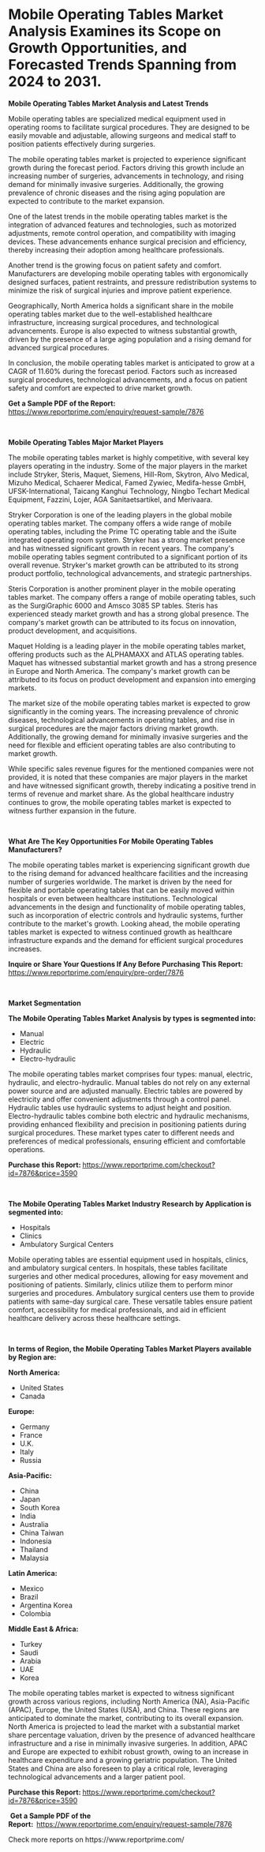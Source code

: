 <p><h1>Mobile Operating Tables Market Analysis Examines its Scope on Growth Opportunities, and Forecasted Trends Spanning from 2024 to 2031.</h1></p><p><strong>Mobile Operating Tables Market Analysis and Latest Trends</strong></p>
<p><p>Mobile operating tables are specialized medical equipment used in operating rooms to facilitate surgical procedures. They are designed to be easily movable and adjustable, allowing surgeons and medical staff to position patients effectively during surgeries.</p><p>The mobile operating tables market is projected to experience significant growth during the forecast period. Factors driving this growth include an increasing number of surgeries, advancements in technology, and rising demand for minimally invasive surgeries. Additionally, the growing prevalence of chronic diseases and the rising aging population are expected to contribute to the market expansion.</p><p>One of the latest trends in the mobile operating tables market is the integration of advanced features and technologies, such as motorized adjustments, remote control operation, and compatibility with imaging devices. These advancements enhance surgical precision and efficiency, thereby increasing their adoption among healthcare professionals.</p><p>Another trend is the growing focus on patient safety and comfort. Manufacturers are developing mobile operating tables with ergonomically designed surfaces, patient restraints, and pressure redistribution systems to minimize the risk of surgical injuries and improve patient experience.</p><p>Geographically, North America holds a significant share in the mobile operating tables market due to the well-established healthcare infrastructure, increasing surgical procedures, and technological advancements. Europe is also expected to witness substantial growth, driven by the presence of a large aging population and a rising demand for advanced surgical procedures.</p><p>In conclusion, the mobile operating tables market is anticipated to grow at a CAGR of 11.60% during the forecast period. Factors such as increased surgical procedures, technological advancements, and a focus on patient safety and comfort are expected to drive market growth.</p></p>
<p><strong>Get a Sample PDF of the Report:&nbsp;</strong> <a href="https://www.reportprime.com/enquiry/request-sample/7876">https://www.reportprime.com/enquiry/request-sample/7876</a></p>
<p>&nbsp;</p>
<p><strong>Mobile Operating Tables Major Market Players</strong></p>
<p><p>The mobile operating tables market is highly competitive, with several key players operating in the industry. Some of the major players in the market include Stryker, Steris, Maquet, Siemens, Hill-Rom, Skytron, Alvo Medical, Mizuho Medical, Schaerer Medical, Famed Zywiec, Medifa-hesse GmbH, UFSK-International, Taicang Kanghui Technology, Ningbo Techart Medical Equipment, Fazzini, Lojer, AGA Sanitaetsartikel, and Merivaara.</p><p>Stryker Corporation is one of the leading players in the global mobile operating tables market. The company offers a wide range of mobile operating tables, including the Prime TC operating table and the iSuite integrated operating room system. Stryker has a strong market presence and has witnessed significant growth in recent years. The company's mobile operating tables segment contributed to a significant portion of its overall revenue. Stryker's market growth can be attributed to its strong product portfolio, technological advancements, and strategic partnerships.</p><p>Steris Corporation is another prominent player in the mobile operating tables market. The company offers a range of mobile operating tables, such as the SurgiGraphic 6000 and Amsco 3085 SP tables. Steris has experienced steady market growth and has a strong global presence. The company's market growth can be attributed to its focus on innovation, product development, and acquisitions.</p><p>Maquet Holding is a leading player in the mobile operating tables market, offering products such as the ALPHAMAXX and ATLAS operating tables. Maquet has witnessed substantial market growth and has a strong presence in Europe and North America. The company's market growth can be attributed to its focus on product development and expansion into emerging markets.</p><p>The market size of the mobile operating tables market is expected to grow significantly in the coming years. The increasing prevalence of chronic diseases, technological advancements in operating tables, and rise in surgical procedures are the major factors driving market growth. Additionally, the growing demand for minimally invasive surgeries and the need for flexible and efficient operating tables are also contributing to market growth.</p><p>While specific sales revenue figures for the mentioned companies were not provided, it is noted that these companies are major players in the market and have witnessed significant growth, thereby indicating a positive trend in terms of revenue and market share. As the global healthcare industry continues to grow, the mobile operating tables market is expected to witness further expansion in the future.</p></p>
<p>&nbsp;</p>
<p><strong>What Are The Key Opportunities For Mobile Operating Tables Manufacturers?</strong></p>
<p><p>The mobile operating tables market is experiencing significant growth due to the rising demand for advanced healthcare facilities and the increasing number of surgeries worldwide. The market is driven by the need for flexible and portable operating tables that can be easily moved within hospitals or even between healthcare institutions. Technological advancements in the design and functionality of mobile operating tables, such as incorporation of electric controls and hydraulic systems, further contribute to the market's growth. Looking ahead, the mobile operating tables market is expected to witness continued growth as healthcare infrastructure expands and the demand for efficient surgical procedures increases.</p></p>
<p><strong>Inquire or Share Your Questions If Any Before Purchasing This Report:</strong> <a href="https://www.reportprime.com/enquiry/pre-order/7876">https://www.reportprime.com/enquiry/pre-order/7876</a></p>
<p>&nbsp;</p>
<p><strong>Market Segmentation</strong></p>
<p><strong>The Mobile Operating Tables Market Analysis by types is segmented into:</strong></p>
<p><ul><li>Manual</li><li>Electric</li><li>Hydraulic</li><li>Electro-hydraulic</li></ul></p>
<p><p>The mobile operating tables market comprises four types: manual, electric, hydraulic, and electro-hydraulic. Manual tables do not rely on any external power source and are adjusted manually. Electric tables are powered by electricity and offer convenient adjustments through a control panel. Hydraulic tables use hydraulic systems to adjust height and position. Electro-hydraulic tables combine both electric and hydraulic mechanisms, providing enhanced flexibility and precision in positioning patients during surgical procedures. These market types cater to different needs and preferences of medical professionals, ensuring efficient and comfortable operations.</p></p>
<p><strong>Purchase this Report:&nbsp;</strong><a href="https://www.reportprime.com/checkout?id=7876&price=3590">https://www.reportprime.com/checkout?id=7876&price=3590</a></p>
<p>&nbsp;</p>
<p><strong>The Mobile Operating Tables Market Industry Research by Application is segmented into:</strong></p>
<p><ul><li>Hospitals</li><li>Clinics</li><li>Ambulatory Surgical Centers</li></ul></p>
<p><p>Mobile operating tables are essential equipment used in hospitals, clinics, and ambulatory surgical centers. In hospitals, these tables facilitate surgeries and other medical procedures, allowing for easy movement and positioning of patients. Similarly, clinics utilize them to perform minor surgeries and procedures. Ambulatory surgical centers use them to provide patients with same-day surgical care. These versatile tables ensure patient comfort, accessibility for medical professionals, and aid in efficient healthcare delivery across these healthcare settings.</p></p>
<p>&nbsp;</p>
<p><strong>In terms of Region, the Mobile Operating Tables Market Players available by Region are:</strong></p>
<p>
    <p> <strong> North America: </strong>
        <ul>
            <li>United States</li>
            <li>Canada</li>
        </ul>
        </p> 
    <p> <strong> Europe: </strong>
        <ul>
            <li>Germany</li>
            <li>France</li>
            <li>U.K.</li>
            <li>Italy</li>
            <li>Russia</li>
        </ul>
        </p> 
    <p> <strong> Asia-Pacific: </strong>
        <ul>
            <li>China</li>
            <li>Japan</li>
            <li>South Korea</li>
            <li>India</li>
            <li>Australia</li>
            <li>China Taiwan</li>
            <li>Indonesia</li>
            <li>Thailand</li>
            <li>Malaysia</li>
        </ul>
        </p> 
    <p> <strong> Latin America: </strong>
        <ul>
            <li>Mexico</li>
            <li>Brazil</li>
            <li>Argentina Korea</li>
            <li>Colombia</li>
        </ul>
        </p> 
    <p> <strong> Middle East & Africa: </strong>
        <ul>
            <li>Turkey</li>
            <li>Saudi</li>
            <li>Arabia</li>
            <li>UAE</li>
            <li>Korea</li>
        </ul>
    </p>
    </p>
<p><p>The mobile operating tables market is expected to witness significant growth across various regions, including North America (NA), Asia-Pacific (APAC), Europe, the United States (USA), and China. These regions are anticipated to dominate the market, contributing to its overall expansion. North America is projected to lead the market with a substantial market share percentage valuation, driven by the presence of advanced healthcare infrastructure and a rise in minimally invasive surgeries. In addition, APAC and Europe are expected to exhibit robust growth, owing to an increase in healthcare expenditure and a growing geriatric population. The United States and China are also foreseen to play a critical role, leveraging technological advancements and a larger patient pool.</p></p>
<p><strong>Purchase this Report: </strong><a href="https://www.reportprime.com/checkout?id=7876&price=3590">https://www.reportprime.com/checkout?id=7876&price=3590</a></p>
<p>&nbsp;<strong>Get a Sample PDF of the Report:&nbsp;&nbsp;</strong><a href="https://www.reportprime.com/enquiry/request-sample/7876">https://www.reportprime.com/enquiry/request-sample/7876</a></p>
<p><strong></strong></p>
<p>Check more reports on https://www.reportprime.com/</p>